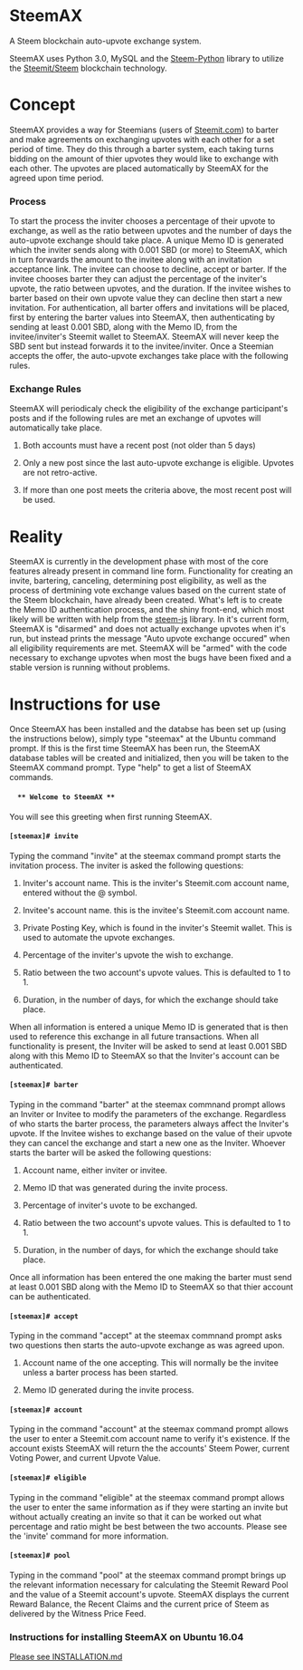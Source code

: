 # SteemAX

A Steem blockchain auto-upvote exchange system.

SteemAX uses Python 3.0, MySQL and the [Steem-Python](https://github.com/steemit/steem-python) library to utilize the [Steemit/Steem](https://github.com/steemit/steem) blockchain technology.

# Concept

SteemAX provides a way for Steemians (users of [Steemit.com](https://www.steemit.com)) to barter and make agreements on exchanging upvotes with each other for a set period of time. They do this through a barter system, each taking turns bidding on the amount of thier upvotes they would like to exchange with each other. The upvotes are placed automatically by SteemAX for the agreed upon time period.

### Process

To start the process the inviter chooses a percentage of their upvote to exchange, as well as the ratio between upvotes and the number of days the auto-upvote exchange should take place. A unique Memo ID is generated which the inviter sends along with 0.001 SBD (or more) to SteemAX, which in turn forwards the amount to the invitee along with an invitation acceptance link. The invitee can choose to decline, accept or barter. If the invitee chooses barter they can adjust the percentage of the inviter's upvote, the ratio between upvotes, and the duration. If the invitee wishes to barter based on their own upvote value they can decline then start a new invitation. For authentication, all barter offers and invitations will be placed, first by entering the barter values into SteemAX, then authenticating by sending at least 0.001 SBD, along with the Memo ID, from the invitee/inviter's Steemit wallet to SteemAX. SteemAX will never keep the SBD sent but instead forwards it to the invitee/inviter. Once a Steemian accepts the offer, the auto-upvote exchanges take place with the following rules.

### Exchange Rules

SteemAX will periodicaly check the eligibility of the exchange participant's posts and if the following rules are met an exchange of upvotes will automatically take place.

1) Both accounts must have a recent post (not older than 5 days)

2) Only a new post since the last auto-upvote exchange is eligible. Upvotes are not retro-active.

3) If more than one post meets the criteria above, the most recent post will be used.

# Reality

SteemAX is currently in the development phase with most of the core features already present in command line form. Functionality for creating an invite, bartering, canceling, determining post eligibility, as well as the process of dertmining vote exchange values based on the current state of the Steem blockchain, have already been created. What's left is to create the Memo ID authentication process, and the shiny front-end, which most likely will be written with help from the [steem-js](https://github.com/steemit/steem-js) library. In it's current form, SteemAX is "disarmed" and does not actually exchange upvotes when it's run, but instead prints the message "Auto upvote exchange occured" when all eligibility requirements are met. SteemAX will be "armed" with the code necessary to exchange upvotes when most the bugs have been fixed and a stable version is running without problems.

# Instructions for use

Once SteemAX has been installed and the databse has been set up (using the instructions below), simply type "steemax" at the Ubuntu command prompt. If this is the first time SteemAX has been run, the SteemAX database tables will be created and initialized, then you will be taken to the SteemAX command prompt. Type "help" to get a list of SteemAX commands.

#### `   ** Welcome to SteemAX **   `

You will see this greeting when first running SteemAX.

#### `[steemax]# invite`

Typing the command "invite" at the steemax command prompt starts the invitation process. The inviter is asked the following questions:

1) Inviter's account name. This is the inviter's Steemit.com account name, entered without the @ symbol.

2) Invitee's account name. this is the invitee's Steemit.com account name.

3) Private Posting Key, which is found in the inviter's Steemit wallet. This is used to automate the upvote exchanges.

4) Percentage of the inviter's upvote the wish to exchange.

5) Ratio between the two account's upvote values. This is defaulted to 1 to 1.

6) Duration, in the number of days, for which the exchange should take place.

When all information is entered a unique Memo ID is generated that is then used to reference this exchange in all future transactions. When all functionality is present, the Inviter will be asked to send at least 0.001 SBD along with this Memo ID to SteemAX so that the Inviter's account can be authenticated.

#### `[steemax]# barter` 

Typing in the command "barter" at the steemax commnand prompt allows an Inviter or Invitee to modify the parameters of the exchange. Regardless of who starts the barter process, the parameters always affect the Inviter's upvote. If the Invitee wishes to exchange based on the value of their upvote they can cancel the exchange and start a new one as the Inviter. Whoever starts the barter will be asked the following questions:

1) Account name, either inviter or invitee.

2) Memo ID that was generated during the invite process.

3) Percentage of inviter's uvote to be exchanged.

4) Ratio between the two account's upvote values. This is defaulted to 1 to 1.

5) Duration, in the number of days, for which the exchange should take place.

Once all information has been entered the one making the barter must send at least 0.001 SBD along with the Memo ID to SteemAX so that thier account can be authenticated.

#### `[steemax]# accept`

Typing in the command "accept" at the steemax commnand prompt asks two questions then starts the auto-upvote exchange as was agreed upon.

1) Account name of the one accepting. This will normally be the invitee unless a barter process has been started.

2) Memo ID generated during the invite process.

#### `[steemax]# account`

Typing in the command "account" at the steemax command prompt allows the user to enter a Steemit.com account name to verify it's existence. If the account exists SteemAX will return the the accounts' Steem Power, current Voting Power, and current Upvote Value.

#### `[steemax]# eligible`

Typing in the command "eligible" at the steemax command prompt allows the user to enter the same information as if they were starting an invite but without actually creating an invite so that it can be worked out what percentage and ratio  might be best between the two accounts. Please see the 'invite' command for more information.

#### `[steemax]# pool`

Typing in the command "pool" at the steemax command prompt brings up the relevant information necessary for calculating the Steemit Reward Pool and the value of a Steemit account's upvote. SteemAX displays the current Reward Balance, the Recent Claims and the current price of Steem as delivered by the Witness Price Feed.

### Instructions for installing SteemAX on Ubuntu 16.04

[Please see INSTALLATION.md](https://github.com/ArtoLabs/SteemAX/blob/master/INSTALLATION.md)
